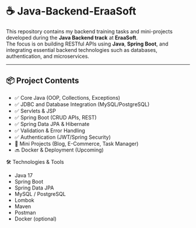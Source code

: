 # ☕ Java-Backend-EraaSoft

This repository contains my backend training tasks and mini-projects developed during the **Java Backend track** at **EraaSoft**.  
The focus is on building RESTful APIs using **Java**, **Spring Boot**, and integrating essential backend technologies such as databases, authentication, and microservices.

---

## 📦 Project Contents

- ✅ Core Java (OOP, Collections, Exceptions)
- ✅ JDBC and Database Integration (MySQL/PostgreSQL)
- ✅ Servlets & JSP
- ✅ Spring Boot (CRUD APIs, REST)
- ✅ Spring Data JPA & Hibernate
- ✅ Validation & Error Handling
- ✅ Authentication (JWT/Spring Security)
- 🔄 Mini Projects (Blog, E-Commerce, Task Manager)
- 🔜 Docker & Deployment (Upcoming)

🛠️ Technologies & Tools
- Java 17
- Spring Boot
- Spring Data JPA
- MySQL / PostgreSQL
- Lombok
- Maven
- Postman
- Docker (optional)


